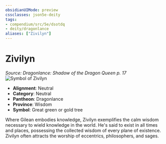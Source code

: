 ```yaml
---
obsidianUIMode: preview
cssclasses: json5e-deity
tags:
- compendium/src/5e/dsotdq
- deity/dragonlance
aliases: ["Zivilyn"]
---
```

# Zivilyn
*Source: Dragonlance: Shadow of the Dragon Queen p. 17* 
![Symbol of Zivilyn](/2-Mechanics/CLI/deities/img/dsotdq-015-00-023-symbol-zivilyn.webp#symbol)

- **Alignment**: Neutral
- **Category**: Neutral
- **Pantheon**: Dragonlance
- **Province**: Wisdom
- **Symbol**: Great green or gold tree

Where Gilean embodies knowledge, Zivilyn exemplifies the calm wisdom necessary to wield knowledge in the world. He's said to exist in all times and places, possessing the collected wisdom of every plane of existence. Zivilyn often attracts the worship of eccentrics, philosophers, and sages.